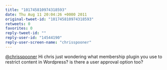 ```yaml
---
title: "101745810974318593"
date: Thu Aug 11 20:04:26 +0000 2011
original-tweet-id: "101745810974318593"
retweets: 0
favorites: 0
reply-tweet-id: ""
reply-user-id: "14544190"
reply-user-screen-name: "chrisspooner"
---
```

<a href="https://twitter.com/chrisspooner">@chrisspooner</a> Hi chris just wondering what membership plugin you use to restrict content in Wordpress? is there a user approval option too?
